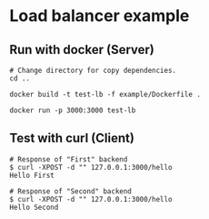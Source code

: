 # Load balancer example
## Run with docker (Server)
```
# Change directory for copy dependencies.
cd ..

docker build -t test-lb -f example/Dockerfile .

docker run -p 3000:3000 test-lb
```

## Test with curl (Client)
```
# Response of "First" backend
$ curl -XPOST -d "" 127.0.0.1:3000/hello 
Hello First

# Response of "Second" backend
$ curl -XPOST -d "" 127.0.0.1:3000/hello 
Hello Second

```
